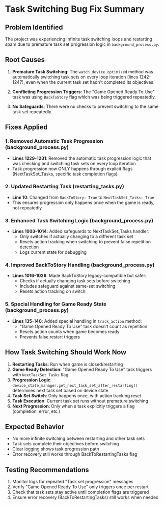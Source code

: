 # Task Switching Bug Fix Summary

## Problem Identified
The project was experiencing infinite task switching loops and restarting spam due to premature task set progression logic in `background_process.py`.

## Root Causes
1. **Premature Task Switching**: The `watch_device_optimized` method was automatically switching task sets on every loop iteration (lines 1242-1247), even when the current task set hadn't completed its objectives.

2. **Conflicting Progression Triggers**: The "Game Opened Ready To Use" task was using `BackToStory` flag which was being triggered repeatedly.

3. **No Safeguards**: There were no checks to prevent switching to the same task set repeatedly.

## Fixes Applied

### 1. Removed Automatic Task Progression (background_process.py)
- **Lines 1229-1231**: Removed the automatic task progression logic that was checking and switching task sets on every loop iteration
- Task progression now ONLY happens through explicit flags (NextTaskSet_Tasks, specific task completion flags)

### 2. Updated Restarting Task (restarting_tasks.py)  
- **Line 10**: Changed from `BackToStory: True` to `NextTaskSet_Tasks: True`
- This ensures progression only happens once when the game is ready, not repeatedly

### 3. Enhanced Task Switching Logic (background_process.py)
- **Lines 1003-1014**: Added safeguards to NextTaskSet_Tasks handler:
  - Only switches if actually changing to a different task set
  - Resets action tracking when switching to prevent false repetition detection
  - Logs current state for debugging

### 4. Improved BackToStory Handling (background_process.py)
- **Lines 1016-1028**: Made BackToStory legacy-compatible but safer:
  - Checks if actually changing task sets before switching
  - Includes safeguard against same-set switching
  - Resets action tracking on switch

### 5. Special Handling for Game Ready State (background_process.py)
- **Lines 135-140**: Added special handling in `track_action` method:
  - "Game Opened Ready To Use" task doesn't count as repetition
  - Resets action counts when game becomes ready
  - Prevents false restart triggers

## How Task Switching Should Work Now

1. **Restarting Tasks**: Run when game is closed/restarting
2. **Game Ready Detection**: "Game Opened Ready To Use" task triggers with `NextTaskSet_Tasks` flag
3. **Progression Logic**: `device_state_manager.get_next_task_set_after_restarting()` determines next task set based on device state
4. **Task Set Switch**: Only happens once, with action tracking reset
5. **Task Execution**: Current task set runs without premature switching
6. **Next Progression**: Only when a task explicitly triggers a flag (completion, error, etc.)

## Expected Behavior
- No more infinite switching between restarting and other task sets
- Task sets complete their objectives before switching
- Clear logging shows task progression path
- Error recovery still works through BackToRestartingTasks flag

## Testing Recommendations
1. Monitor logs for repeated "Task set progression" messages
2. Verify "Game Opened Ready To Use" only triggers once per restart
3. Check that task sets stay active until completion flags are triggered
4. Ensure error recovery (BackToRestartingTasks) still works when needed
